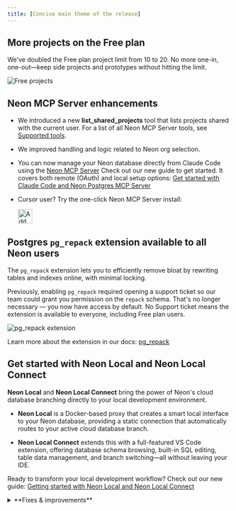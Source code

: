 ```yaml
---
title: [Concise main theme of the release]
---
```


## More projects on the Free plan

We’ve doubled the Free plan project limit from 10 to 20. No more one-in, one-out—keep side projects and prototypes without hitting the limit.

![Free projects](/docs/changelog/free_projects.png)

## Neon MCP Server enhancements

- We introduced a new **list_shared_projects** tool that lists projects shared with the current user. For a list of all Neon MCP Server tools, see [Supported tools](/docs/ai/neon-mcp-server#supported-actions-tools).
- We improved handling and logic related to Neon org selection.
- You can now manage your Neon database directly from Claude Code using the [Neon MCP Server](https://github.com/neondatabase/mcp-server-neon) Check out our new guide to get started. It covers both remote (OAuth) and local setup options: [Get started with Claude Code and Neon Postgres MCP Server](/guides/claude-code-mcp-neon)
- Cursor user? Try the one-click Neon MCP Server install:

  <a href="cursor://anysphere.cursor-deeplink/mcp/install?name=Neon&config=eyJ1cmwiOiJodHRwczovL21jcC5uZW9uLnRlY2gvbWNwIn0%3D"><img src="https://cursor.com/deeplink/mcp-install-dark.svg" alt="Add Neon MCP server to Cursor" height="32" /></a>

## Postgres `pg_repack` extension available to all Neon users

The `pg_repack` extension lets you to efficiently remove bloat by rewriting tables and indexes online, with minimal locking.

Previously, enabling `pg_repack` required opening a support ticket so our team could grant you permission on the `repack` schema. That's no longer necessary — you now have access by default. No Support ticket means the extension is available to everyone, including Free plan users.

![pg_repack extension](/docs/changelog/pg_repack.png)

Learn more about the extension in our docs: [pg_repack](/docs/extensions/pg_repack)

## Get started with Neon Local and Neon Local Connect

**Neon Local** and **Neon Local Connect** bring the power of Neon's cloud database branching directly to your local development environment.

- **Neon Local** is a Docker-based proxy that creates a smart local interface to your Neon database, providing a static connection that automatically routes to your active cloud database branch.

- **Neon Local Connect** extends this with a full-featured VS Code extension, offering database schema browsing, built-in SQL editing, table data management, and branch switching—all without leaving your IDE.

Ready to transform your local development workflow? Check out our new guide: [Getting started with Neon Local and Neon Local Connect](https://neon.com/guides/neon-local)

<details>

<summary>**Fixes & improvements**</summary>

- **Fixes**
  - Fixed the collapsible sidebar option in the Neon Console.
  - Fixed an issue with the Free plan compute usage widget, which resulted in an incorrect value being displayed.

</details>
